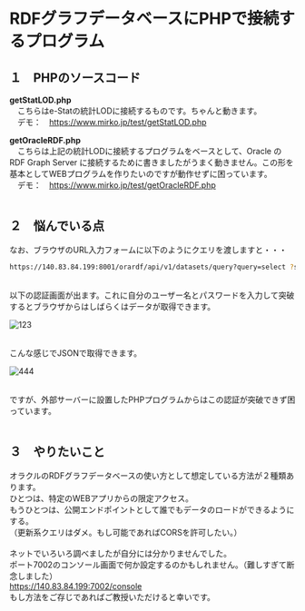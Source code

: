 # RDFグラフデータベースにPHPで接続するプログラム

## １　PHPのソースコード
**getStatLOD.php**<br>
　こちらはe-Statの統計LODに接続するものです。ちゃんと動きます。<br>
　デモ：　https://www.mirko.jp/test/getStatLOD.php

**getOracleRDF.php**<br>
　こちらは上記の統計LODに接続するプログラムをベースとして、Oracle の RDF Graph Server に接続するために書きましたがうまく動きません。この形を基本としてWEBプログラムを作りたいのですが動作せずに困っています。<br>
　デモ：　https://www.mirko.jp/test/getOracleRDF.php
<br><br>
## ２　悩んでいる点
なお、ブラウザのURL入力フォームに以下のようにクエリを渡しますと・・・
```bash
https://140.83.84.199:8001/orardf/api/v1/datasets/query?query=select ?s ?p ?o where { ?s ?p ?o} limit 10&datasource=OLACLEMIRKODB2&datasetDef={"metadata":[{"networkOwner":"ADMIN","networkName":"SEMNET01","models":["data1980"]}]}
```
<br>
以下の認証画面が出ます。これに自分のユーザー名とパスワードを入力して突破するとブラウザからはしばらくはデータが取得できます。<br>

![123](https://user-images.githubusercontent.com/39124856/141647549-9fde362d-591c-4957-8bf3-cae11ac01ed2.png)

<br>
こんな感じでJSONで取得できます。<br>

![444](https://user-images.githubusercontent.com/39124856/141662587-636e73b1-ec0d-4b04-b0a6-4a1fb9ec2c5d.png)


<br>
ですが、外部サーバーに設置したPHPプログラムからはこの認証が突破できず困っています。<br><br>

## ３　やりたいこと
オラクルのRDFグラフデータベースの使い方として想定している方法が２種類あります。<br>
ひとつは、特定のWEBアプリからの限定アクセス。<br>
もうひとつは、公開エンドポイントとして誰でもデータのロードができるようにする。<br>
（更新系クエリはダメ。もし可能であればCORSを許可したい。）<br><br>
ネットでいろいろ調べましたが自分には分かりませんでした。<br>
ポート7002のコンソール画面で何か設定するのかもしれません。（難しすぎて断念しました）<br>
https://140.83.84.199:7002/console<br>
もし方法をご存じであればご教授いただけると幸いです。<br>


